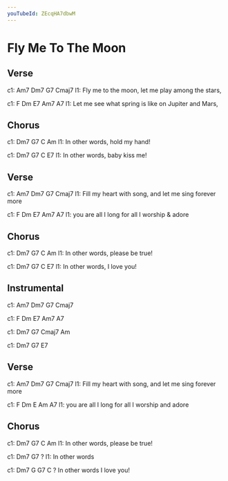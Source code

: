 ```yaml
---
youTubeId: ZEcqHA7dbwM
---
```


# Fly Me To The Moon

## Verse 

c1: Am7           Dm7          G7             Cmaj7
l1: Fly me to the moon, let me play among the stars,

c1: F               Dm                E7          Am7  A7
l1: Let me see what spring is like on Jupiter and Mars,

## Chorus 

c1:    Dm7        G7         C   Am
l1: In other words,  hold my hand!

c1:    Dm7        G7     C       E7
l1: In other words, baby kiss me!

## Verse 

c1: Am7                Dm7              G7           Cmaj7
l1: Fill my heart with song, and let me sing forever more

c1: F             Dm             E7         Am7   A7
l1: you are all I long for all I worship & adore


## Chorus 

c1:    Dm7        G7           C   Am
l1: In other words,  please be true!

c1:    Dm7        G7       C       E7
l1: In other words, I love you!

## Instrumental 

c1: Am7   Dm7   G7   Cmaj7

c1: F     Dm    E7  Am7  A7  

c1: Dm7   G7    Cmaj7   Am  

c1: Dm7   G7    E7  

## Verse 

c1: Am7                Dm7              G7           Cmaj7
l1: Fill my heart with song, and let me sing forever more

c1: F             Dm             E          Am   A7
l1: you are all I long for all I worship and adore

## Chorus 

c1:    Dm7       G7            C    Am
l1: In other words,  please be true!

c1:    Dm7       G7  ?
l1: In other words

c1:    Dm7          G G7   C  ?
In other words  I love you!
